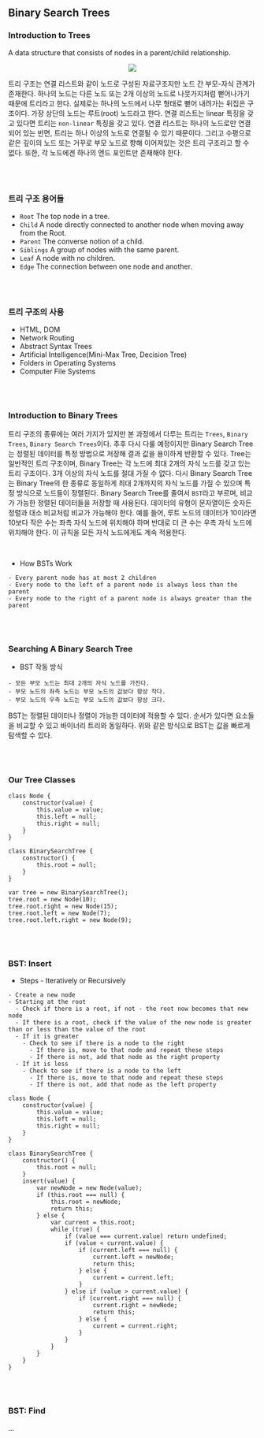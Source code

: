 ## Binary Search Trees

### Introduction to Trees

A data structure that consists of nodes in a parent/child relationship.

<div align="center">

![](https://gmlwjd9405.github.io/images/data-structure-tree/tree-terms.png)

</div>

트리 구조는 연결 리스트와 같이 노드로 구성된 자료구조지만 노드 간 부모-자식 관계가 존재한다. 하나의 노드는 다른 노드 또는 2개 이상의 노드로 나뭇가지처럼 뻗어나가기 때문에 트리라고 한다. 실제로는 하나의 노드에서 나무 형태로 뻗어 내려가는 뒤집은 구조이다. 가장 상단의 노드는 루트(root) 노드라고 한다. 연결 리스트는 linear 특징을 갖고 있다면 트리는 `non-linear` 특징을 갖고 있다. 연결 리스트는 하나의 노드로만 연결되어 있는 반면, 트리는 하나 이상의 노드로 연결될 수 있기 때문이다. 그리고 수평으로 같은 깊이의 노드 또는 거꾸로 부모 노드로 향해 이어져있는 것은 트리 구조라고 할 수 없다. 또한, 각 노드에겐 하나의 엔드 포인트만 존재해야 한다.

<br></br>

### 트리 구조 용어들

- `Root` The top node in a tree.
- `Child` A node directly connected to another node when moving away from the Root.
- `Parent` The converse notion of a child.
- `Siblings` A group of nodes with the same parent.
- `Leaf` A node with no children.
- `Edge` The connection between one node and another.

<br></br>

### 트리 구조의 사용

- HTML, DOM
- Network Routing
- Abstract Syntax Trees
- Artificial Intelligence(Mini-Max Tree, Decision Tree)
- Folders in Operating Systems
- Computer File Systems

<br></br>

### Introduction to Binary Trees

트리 구조의 종류에는 여러 가지가 있지만 본 과정에서 다루는 트리는 `Trees`, `Binary Trees`, `Binary Search Trees`이다. 추후 다시 다룰 예정이지만 Binary Search Tree는 정렬된 데이터를 특정 방법으로 저장해 결과 값을 용이하게 반환할 수 있다. Tree는 일반적인 트리 구조이며, Binary Tree는 각 노드에 최대 2개의 자식 노드를 갖고 있는 트리 구조이다. 3개 이상의 자식 노드를 절대 가질 수 없다. 다시 Binary Search Tree는 Binary Tree의 한 종류로 동일하게 최대 2개까지의 자식 노드를 가질 수 있으며 특정 방식으로 노드들이 정렬된다. Binary Search Tree를 줄여서 `BST`라고 부르며, 비교가 가능한 정렬된 데이터들을 저장할 때 사용된다. 데이터의 유형이 문자열이든 숫자든 정렬과 대소 비교처럼 비교가 가능해야 한다. 예를 들어, 루트 노드의 데이터가 10이라면 10보다 작은 수는 좌측 자식 노드에 위치해야 하며 반대로 더 큰 수는 우측 자식 노드에 위치해야 한다. 이 규칙을 모든 자식 노드에게도 계속 적용한다.

<br/>

- How BSTs Work

```
- Every parent node has at most 2 children
- Every node to the left of a parent node is always less than the parent
- Every node to the right of a parent node is always greater than the parent
```

<br></br>

### Searching A Binary Search Tree

- BST 작동 방식

```
- 모든 부모 노드는 최대 2개의 자식 노드를 가진다.
- 부모 노드의 좌측 노드는 부모 노드의 값보다 항상 작다.
- 부모 노드의 우측 노드는 부모 노드의 값보다 항상 크다.
```

BST는 정렬된 데이터나 정렬이 가능한 데이터에 적용할 수 있다. 순서가 있다면 요소들을 비교할 수 있고 바이너리 트리와 동일하다. 위와 같은 방식으로 BST는 값을 빠르게 탐색할 수 있다.

<br></br>

### Our Tree Classes

```JSX
class Node {
    constructor(value) {
        this.value = value;
        this.left = null;
        this.right = null;
    }
}

class BinarySearchTree {
    constructor() {
        this.root = null;
    }
}

var tree = new BinarySearchTree();
tree.root = new Node(10);
tree.root.right = new Node(15);
tree.root.left = new Node(7);
tree.root.left.right = new Node(9);
```

<br></br>

### BST: Insert

- Steps - Iteratively or Recursively

```
- Create a new node
- Starting at the root
  - Check if there is a root, if not - the root now becomes that new node
  - If there is a root, check if the value of the new node is greater than or less than the value of the root
  - If it is greater
    - Check to see if there is a node to the right
      - If there is, move to that node and repeat these steps
      - If there is not, add that node as the right property
  - If it is less
    - Check to see if there is a node to the left
      - If there is, move to that node and repeat these steps
      - If there is not, add that node as the left property
```

```JSX
class Node {
    constructor(value) {
        this.value = value;
        this.left = null;
        this.right = null;
    }
}

class BinarySearchTree {
    constructor() {
        this.root = null;
    }
    insert(value) {
        var newNode = new Node(value);
        if (this.root === null) {
            this.root = newNode;
            return this;
        } else {
            var current = this.root;
            while (true) {
                if (value === current.value) return undefined;
                if (value < current.value) {
                    if (current.left === null) {
                        current.left = newNode;
                        return this;
                    } else {
                        current = current.left;
                    }
                } else if (value > current.value) {
                    if (current.right === null) {
                        current.right = newNode;
                        return this;
                    } else {
                        current = current.right;
                    }
                }
            }
        }
    }
}
```

<br></br>

### BST: Find

...
